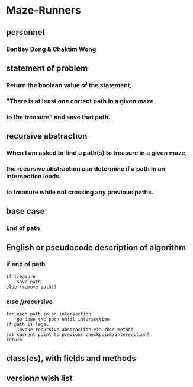 # Maze-Runners

## personnel
### Bentley Dong & Chaktim Wong

## statement of problem
### Return the boolean value of the statement,
### "There is at least one correct path in a given maze
### to the treasure" and save that path.

## recursive abstraction
### When I am asked to find a path(s) to treasure in a given maze,
### the recursive abstraction can determine if a path in an intersection leads
### to treasure while not crossing any previous paths.

## base case
### End of path

## English or pseudocode description of algorithm
### if end of path
    if treasure
    	save path
    else (remove path?)
### else //recursive
    for each path in an intersection
    	go down the path until intersection
	if path is legal
	    invoke recursive abstraction via this method
	set current point to previous checkpoint/intersection?
    return

## class(es), with fields and methods

## version*n* wish list